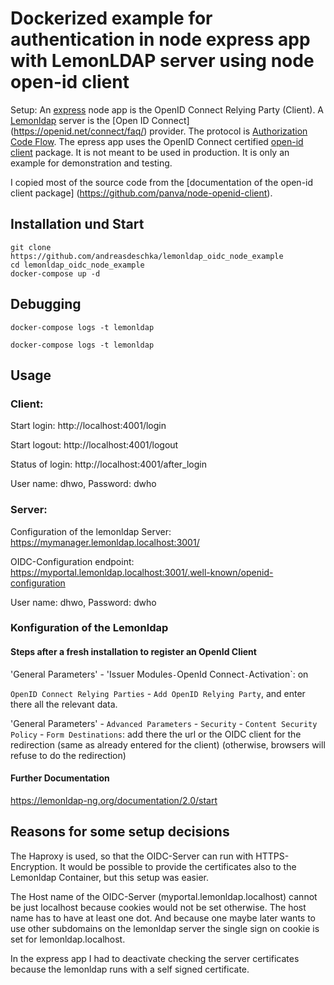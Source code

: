 # Dockerized example for authentication in node express app with LemonLDAP server using node open-id client
Setup: An [express](https://expressjs.com/) node app is the OpenID Connect Relying Party (Client). A [Lemonldap](https://lemonldap-ng.org/start) server is the [Open ID Connect] (https://openid.net/connect/faq/) provider. The protocol is  [Authorization Code Flow](https://auth0.com/docs/flows/concepts/auth-code). The epress app uses the OpenID Connect certified [open-id client](https://github.com/panva/node-openid-client) package.
It is not meant to be used in production. It is only an example for demonstration and testing.

I copied most of the source code from the [documentation of the open-id client package] (https://github.com/panva/node-openid-client).

## Installation und Start
    git clone https://github.com/andreasdeschka/lemonldap_oidc_node_example
    cd lemonldap_oidc_node_example
    docker-compose up -d
    
## Debugging

    docker-compose logs -t lemonldap
    
    docker-compose logs -t lemonldap    

## Usage 

### Client:
Start login: http://localhost:4001/login

Start logout: http://localhost:4001/logout

Status of login: http://localhost:4001/after_login

User name: dhwo, Password: dwho

### Server:
Configuration of the lemonldap Server: https://mymanager.lemonldap.localhost:3001/

OIDC-Configuration endpoint: https://myportal.lemonldap.localhost:3001/.well-known/openid-configuration

User name: dhwo, Password: dwho

### Konfiguration of the Lemonldap

#### Steps after a fresh installation to register an OpenId Client

'General Parameters' - 'Issuer Modules` - `OpenId Connect` - `Activation`: on

`OpenID Connect Relying Parties` - `Add OpenID Relying Party`, and enter there all the relevant data.

'General Parameters' - `Advanced Parameters` - `Security` - `Content Security Policy` - `Form Destinations`: add there the url or the OIDC client for the redirection (same as already entered for the client) (otherwise, browsers will refuse to do the redirection)

#### Further Documentation
https://lemonldap-ng.org/documentation/2.0/start

## Reasons for some setup decisions

The Haproxy is used, so that the OIDC-Server can run with HTTPS-Encryption. It would be possible to provide the certificates also to the Lemonldap Container, but this setup was easier.

The Host name of the OIDC-Server (myportal.lemonldap.localhost) cannot be just localhost because cookies would not be set otherwise. The host name has to have at least one dot. And because one maybe later wants to use other subdomains on the lemonldap server the single sign on cookie is set for lemonldap.localhost.

In the express app I had to deactivate checking the server certificates because the lemonldap runs with a self signed certificate.





